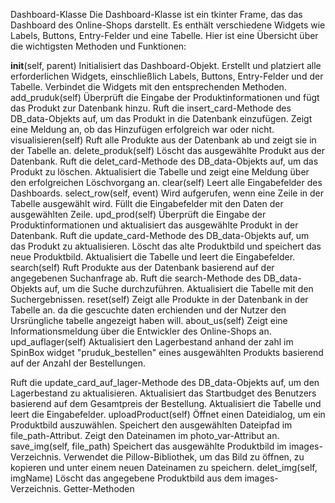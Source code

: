 Dashboard-Klasse
Die Dashboard-Klasse ist ein tkinter Frame, das das Dashboard des Online-Shops darstellt. Es enthält verschiedene Widgets wie Labels, Buttons, Entry-Felder und eine Tabelle. Hier ist eine Übersicht über die wichtigsten Methoden und Funktionen:

**init**(self, parent)
Initialisiert das Dashboard-Objekt.
Erstellt und platziert alle erforderlichen Widgets, einschließlich Labels, Buttons, Entry-Felder und der Tabelle.
Verbindet die Widgets mit den entsprechenden Methoden.
add_pruduk(self)
Überprüft die Eingabe der Produktinformationen und fügt das Produkt zur Datenbank hinzu.
Ruft die insert_card-Methode des DB_data-Objekts auf, um das Produkt in die Datenbank einzufügen.
Zeigt eine Meldung an, ob das Hinzufügen erfolgreich war oder nicht.
visualisieren(self)
Ruft alle Produkte aus der Datenbank ab und zeigt sie in der Tabelle an.
delete_produk(self)
Löscht das ausgewählte Produkt aus der Datenbank.
Ruft die delet_card-Methode des DB_data-Objekts auf, um das Produkt zu löschen.
Aktualisiert die Tabelle und zeigt eine Meldung über den erfolgreichen Löschvorgang an.
clear(self)
Leert alle Eingabefelder des Dashboards.
select_row(self, event)
Wird aufgerufen, wenn eine Zeile in der Tabelle ausgewählt wird.
Füllt die Eingabefelder mit den Daten der ausgewählten Zeile.
upd_prod(self)
Überprüft die Eingabe der Produktinformationen und aktualisiert das ausgewählte Produkt in der Datenbank.
Ruft die update_card-Methode des DB_data-Objekts auf, um das Produkt zu aktualisieren.
Löscht das alte Produktbild und speichert das neue Produktbild.
Aktualisiert die Tabelle und leert die Eingabefelder.
search(self)
Ruft Produkte aus der Datenbank basierend auf der angegebenen Suchanfrage ab.
Ruft die search-Methode des DB_data-Objekts auf, um die Suche durchzuführen.
Aktualisiert die Tabelle mit den Suchergebnissen.
reset(self)
Zeigt alle Produkte in der Datenbank in der Tabelle an.
da die gescuchte daten erchienden und der Nutzer den Ursrüngliche tabelle angezeigt haben will.
about_us(self)
Zeigt eine Informationsmeldung über die Entwickler des Online-Shops an.
upd_auflager(self)
Aktualisiert den Lagerbestand anhand der zahl im SpinBox widget "pruduk_bestellen" eines ausgewählten Produkts basierend auf der Anzahl der Bestellungen.

Ruft die update_card_auf_lager-Methode des DB_data-Objekts auf, um den Lagerbestand zu aktualisieren.
Aktualisiert das Startbudget des Benutzers basierend auf dem Gesamtpreis der Bestellung.
Aktualisiert die Tabelle und leert die Eingabefelder.
uploadProduct(self)
Öffnet einen Dateidialog, um ein Produktbild auszuwählen.
Speichert den ausgewählten Dateipfad im file_path-Attribut.
Zeigt den Dateinamen im photo_var-Attribut an.
save_img(self, file_path)
Speichert das ausgewählte Produktbild im images-Verzeichnis.
Verwendet die Pillow-Bibliothek, um das Bild zu öffnen, zu kopieren und unter einem neuen Dateinamen zu speichern.
delet_img(self, imgName)
Löscht das angegebene Produktbild aus dem images-Verzeichnis.
Getter-Methoden

